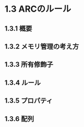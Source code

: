 1.3 ARCのルール
========================================

1.3.1 概要
------------------------------

1.3.2 メモリ管理の考え方
------------------------------

1.3.3 所有修飾子
------------------------------

1.3.4 ルール
------------------------------

1.3.5 プロパティ
------------------------------

1.3.6 配列
------------------------------

